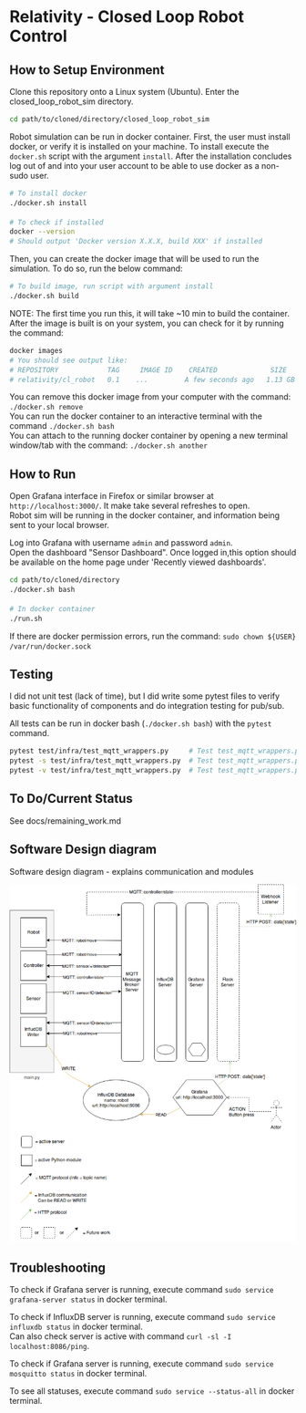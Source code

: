 # Relativity - Closed Loop Robot Control

## How to Setup Environment

Clone this repository onto a Linux system (Ubuntu). Enter the closed_loop_robot_sim directory.

```sh
cd path/to/cloned/directory/closed_loop_robot_sim
```

Robot simulation can be run in docker container. First, the user must install docker, or verify it is installed on your machine. To install execute the `docker.sh` script with the argument `install`. After the installation concludes log out of and into your user account to be able to use docker as a non-sudo user.

```sh
# To install docker
./docker.sh install

# To check if installed
docker --version
# Should output 'Docker version X.X.X, build XXX' if installed
```

Then, you can create the docker image that will be used to run the simulation. To do so, run the below command:

```sh 
# To build image, run script with argument install
./docker.sh build
```

NOTE: The first time you run this, it will take ~10 min to build the container. After the image is built is on your system, you can check for it by running the command:

```sh
docker images
# You should see output like:
# REPOSITORY            TAG     IMAGE ID    CREATED             SIZE
# relativity/cl_robot   0.1    ...         A few seconds ago   1.13 GB
```

You can remove this docker image from your computer with the command: `./docker.sh remove`  
You can run the docker container to an interactive terminal with the command `./docker.sh bash`  
You can attach to the running docker container by opening a new terminal window/tab with the command: `./docker.sh another`  

## How to Run

Open Grafana interface in Firefox or similar browser at `http://localhost:3000/`. It make take several refreshes to open.  
Robot sim will be running in the docker container, and information being sent to your local browser.  

Log into Grafana with username `admin` and password `admin`.  
Open the dashboard "Sensor Dashboard". Once logged in,this option should be available on the home page under 'Recently viewed dashboards'. 

```sh
cd path/to/cloned/directory
./docker.sh bash

# In docker container
./run.sh
```

If there are docker permission errors, run the command: `sudo chown ${USER} /var/run/docker.sock`

## Testing

I did not unit test (lack of time), but I did write some pytest files to verify basic functionality of components and do integration testing for pub/sub.

All tests can be run in docker bash (`./docker.sh bash`) with the `pytest` command.

```sh
pytest test/infra/test_mqtt_wrappers.py     # Test test_mqtt_wrappers.py script
pytest -s test/infra/test_mqtt_wrappers.py  # Test test_mqtt_wrappers.py script with log output display
pytest -v test/infra/test_mqtt_wrappers.py  # Test test_mqtt_wrappers.py script with test summary output display
```

## To Do/Current Status

See docs/remaining_work.md

## Software Design diagram

Software design diagram - explains communication and modules

![software design diagram](https://github.com/alisonbelow/closed_loop_robot_sim/blob/master/docs/resources/software_design_diagram.png)

## Troubleshooting

To check if Grafana server is running, execute command `sudo service grafana-server status` in docker terminal.  

To check if InfluxDB server is running, execute command `sudo service influxdb status` in docker terminal.  
Can also check server is active with command `curl -sl -I localhost:8086/ping`.

To check if Grafana server is running, execute command `sudo service mosquitto status` in docker terminal.  

To see all statuses, execute command `sudo service --status-all` in docker terminal.  
